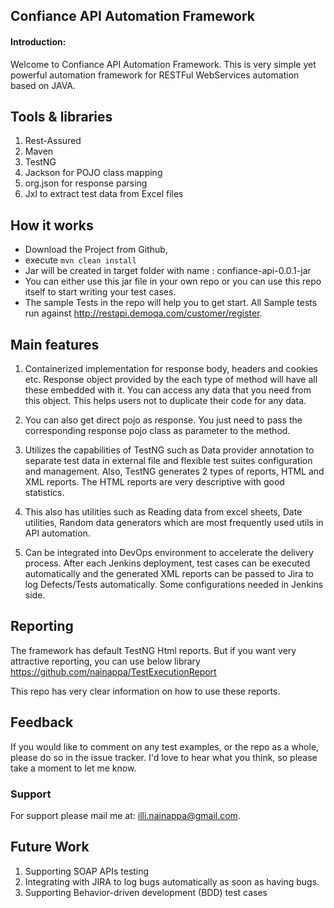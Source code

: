 ## Confiance API Automation Framework

#### Introduction:
Welcome to Confiance API Automation Framework. This is very simple yet powerful automation framework for RESTFul WebServices automation based on JAVA.

Tools & libraries
---------------------------------------
1. Rest-Assured
2. Maven 
3. TestNG
4. Jackson for POJO class mapping
5. org.json for response parsing
6. Jxl to extract test data from Excel files

How it works
---------------------------------------
* Download the Project from Github,
* execute ```mvn clean install```
* Jar will be created in target folder with name : confiance-api-0.0.1-jar
* You can either use this jar file in your own repo or you can use this repo itself to start writing your test cases.
* The sample Tests in the repo will help you to get start. All Sample tests run against http://restapi.demoqa.com/customer/register. 

Main features
----------------------------
1. Containerized implementation for response body, headers and cookies etc. Response object provided by the each type of method will have all these embedded with it. You can access any data that you need from this object. This helps users not to duplicate their code for any data. 

2. You can also get direct pojo as response. You just need to pass the corresponding response pojo class as parameter to the method.
 
3. Utilizes the capabilities of TestNG such as Data provider annotation to separate test data in external file and flexible test suites configuration and management. Also, TestNG generates 2 types of reports, HTML and XML reports. The HTML reports are very descriptive with good statistics.

4. This also has utilities such as Reading data from excel sheets, Date utilities, Random data generators which are most frequently used utils in API automation.

5. Can be integrated into DevOps environment to accelerate the delivery process. After each Jenkins deployment, test cases can be executed automatically and the generated XML reports can be passed to Jira to log Defects/Tests automatically. Some configurations needed in Jenkins side.

Reporting
------------
The framework has default TestNG Html reports. But if you want very attractive reporting, you can use below library
https://github.com/nainappa/TestExecutionReport

This repo has very clear information on how to use these reports.

Feedback
------------
If you would like to comment on any test examples, or the repo as a whole, please do so in the issue tracker. I'd love to hear what you think, so please take a moment to let me know.

### Support
For support please mail me at: illi.nainappa@gmail.com.

Future Work
------------
1. Supporting SOAP APIs testing
2. Integrating with JIRA to log bugs automatically as soon as having bugs.
3. Supporting Behavior-driven development (BDD) test cases

